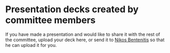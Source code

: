 # Presentation decks created by committee members

If you have made a presentation and would like to share it with the rest of the committee, upload your deck here, or send it to [Nikos Bentenitis](mailto:nbentenitis@bitcoinfoundation.org) so that he can upload it for you.